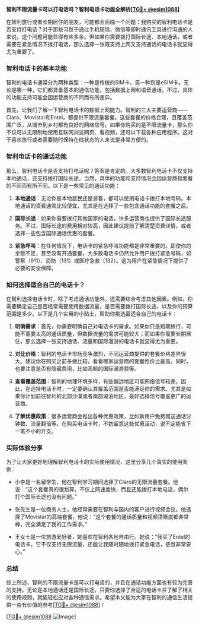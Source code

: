 **智利不限流量卡可以打电话吗？智利电话卡功能全解析[[TG💪+ @esim1088](https://t.me/s/esim1088)]**

在智利旅行或者长期居住的朋友，可能都会面临一个问题：我购买的智利电话卡是否支持打电话？对于那些习惯于通过手机短信、微信等即时通讯工具进行沟通的人来说，这个问题可能显得有些多余。但如果你需要拨打国际长途、本地通话，或者需要在紧急情况下拨打电话，那么选择一张既支持上网又支持通话的电话卡就显得尤为重要了。

### 智利电话卡的基本功能

智利的电话卡通常分为两种类型：一种是传统的SIM卡，另一种则是eSIM卡。无论是哪一种，它们都具备基本的通信功能，包括数据上网和语音通话。不过，具体的功能支持可能会因运营商的不同而有所差异。

首先，让我们了解一下智利电话卡的数据上网能力。智利的三大主要运营商——Claro、Movistar和Entel，都提供不限流量套餐。这些套餐的价格合理，且覆盖范围广泛，从城市到乡村都有良好的网络信号。如果你购买的是不限流量卡，那么你不仅可以无限制地使用互联网浏览网页、看视频，还可以下载各种应用程序。这对于喜欢旅行或者需要随时保持在线状态的人来说是非常方便的。

### 智利电话卡的通话功能

那么，智利电话卡是否支持打电话呢？答案是肯定的。大多数智利电话卡不仅支持本地通话，还支持拨打国际长途。当然，具体的功能和支持情况会因运营商和套餐的不同而有所不同。以下是一些常见的通话功能：

1. **本地通话**：无论你是本地居民还是游客，都可以使用电话卡拨打本地号码。本地通话的资费通常比较便宜，尤其是在选择了一些包含通话功能的套餐之后。
   
2. **国际长途**：如果你需要拨打其他国家的电话，许多运营商也提供了国际长途服务。不过，国际长途的费用相对较高，因此建议提前了解清楚资费详情，或者选择一些包含国际通话优惠的套餐。

3. **紧急呼叫**：在任何情况下，电话卡的紧急呼叫功能都是非常重要的。即使你的余额不足，甚至没有开通套餐，大多数电话卡仍然允许用户拨打紧急号码，如警察（911）、消防（131）或医疗急救（132）。这为用户在紧急情况下提供了必要的安全保障。

### 如何选择适合自己的电话卡？

在智利选择电话卡时，除了考虑通话功能外，还需要综合考虑其他因素。例如，你需要确定自己是否经常需要使用数据流量，是否需要拨打国际长途，以及你的预算范围是多少。以下是几个实用的小贴士，帮助你挑选最适合自己的电话卡：

1. **明确需求**：首先，你需要明确自己对电话卡的需求。如果你只是短期旅行，可能不需要太高的通话质量，但数据流量的需求可能较大；而如果你需要长期居住，那么选择一张支持通话、流量和国际漫游的电话卡就显得尤为重要。

2. **对比价格**：智利的电话卡市场竞争激烈，不同运营商提供的套餐价格差异很大。建议你在购买之前多做比较，看看哪家运营商的套餐性价比最高。同时，也要注意是否有隐藏费用，比如高额的国际漫游费等。

3. **查看覆盖范围**：智利的地理环境多样，有些偏远地区可能网络信号较差。因此，在选择电话卡时，一定要确认其覆盖范围是否能满足你的需求。尤其是如果你计划前往智利的北部沙漠或者南部湖泊地区，最好选择信号覆盖更广的运营商。

4. **了解优惠政策**：很多运营商会推出各种优惠政策，比如新用户免费赠送通话分钟数、流量翻倍等。在购买电话卡时，不妨留意这些优惠活动，说不定能省下一笔不小的开支。

### 实际体验分享

为了让大家更好地理解智利电话卡的实际使用情况，这里分享几个真实的使用案例：

- 小李是一名留学生，他在智利学习期间选择了Claro的无限流量套餐。他说：“这个套餐真的很划算，不仅上网速度快，而且还能拨打本地电话，偶尔打个国际长途也没有问题。”
  
- 张先生是一位商务人士，他经常需要在智利与国内的客户进行视频会议。他选择了Movistar的高端套餐，他说：“这个套餐的通话质量和视频清晰度都非常棒，完全满足了我的工作需求。”

- 王女士是一位旅游爱好者，她喜欢在智利各地自由行。她说：“我买了Entel的电话卡，它不仅支持无限流量，还能让我随时随地拨打紧急电话，感觉非常安心。”

### 总结

综上所述，智利的不限流量卡是可以打电话的，并且在通话功能方面也有较为完善的支持。无论是本地通话还是国际长途，只要你选择了合适的电话卡并了解了相关的使用规则，就能轻松应对各种通信需求。希望本文能为大家在智利的通信生活提供一些有价值的参考[[TG💪+ @esim1088](https://t.me/s/esim1088)]！

[[TG💪+ @esim1088](https://t.me/s/esim1088) ![Image](https://i.postimg.cc/4NQfJmqS/Snipaste-2025-05-13-00-14-12.png)]